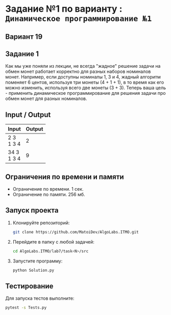 # Задание №1 по варианту : `Динамическое программирование №1`

## Вариант 19

## Задание 1

Как мы уже поняли из лекции, не всегда "жадное" решение задачи на обмен монет работает корректно для разных наборов
номиналов монет. Например, если доступны номиналы 1, 3 и 4, жадный алгоритм поменяет 6 центов, используя три монеты (4 +
1 + 1), в то время как его можно изменить, используя всего две монеты (3 + 3). Теперь ваша цель - применить динамическое
программирование для решения задачи про обмен монет для разных номиналов.

## Input / Output

| Input          | Output |
|----------------|--------|
| 2 3<br/>1 3 4  | 2      |
| 34 3<br/>1 3 4 | 9      |

## Ограничения по времени и памяти

- Ограничение по времени. 1 сек.
- Ограничение по памяти. 256 мб.

## Запуск проекта

1. Клонируйте репозиторий:
   ```bash
   git clone https://github.com/MatoiDev/AlgoLabs.ITMO.git
   ```

2. Перейдите в папку с любой задачей:
   ```bash
   cd AlgoLabs.ITMO/lab7/task<N>/src
   ```

3. Запустите программу:
   ```bash
   python Solution.py
   ```

## Тестирование

Для запуска тестов выполните:

   ```bash
   pytest -s Tests.py
   ```